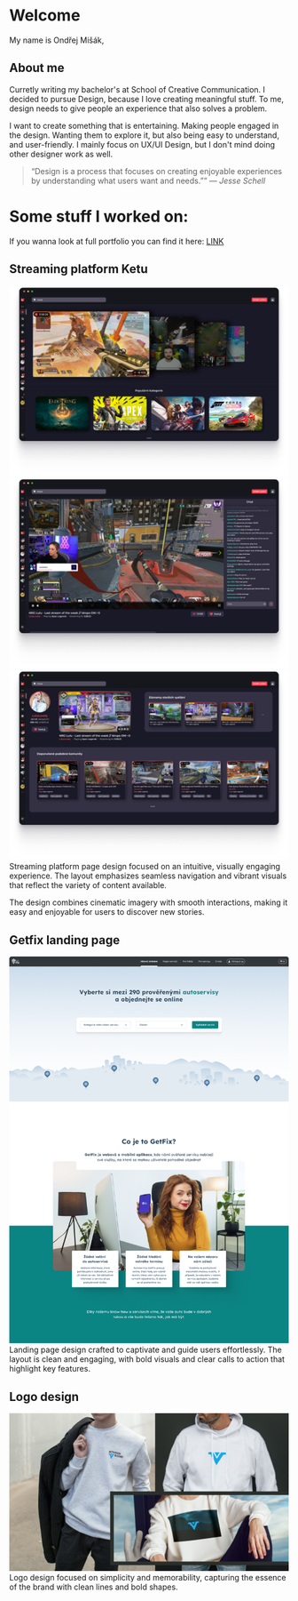 # Welcome

My name is Ondřej Mišák, 

## About me

Curretly writing my bachelor's at School of Creative Communication. I decided to pursue Design, because I love creating meaningful stuff. To me, design needs to give people an experience that also solves a problem.

I want to create something that is entertaining. Making people engaged in the design. Wanting them to explore it, but also being easy to understand, and user-friendly. I mainly focus on UX/UI Design, but I don't mind doing other designer work as well.

> “Design is a process that focuses on creating enjoyable experiences by understanding what users want and needs.”” — *Jesse Schell*

# Some stuff I worked on:
If you wanna look at full portfolio you can find it here: [LINK](https://www.figma.com/design/0YlSm7hb7xT16KIkEb62Of/Portfolio?node-id=0-1)


## Streaming platform Ketu

![Ketu](Pic/S-01.png)
![Ketu](Pic/S-02.png)
![Ketu](Pic/S-03.png)
Streaming platform page design focused on an intuitive, visually engaging experience. The layout emphasizes seamless navigation and vibrant visuals that reflect the variety of content available.

The design combines cinematic imagery with smooth interactions, making it easy and enjoyable for users to discover new stories.

## Getfix landing page

![gf](Pic/S-04.png)
Landing page design crafted to captivate and guide users effortlessly. The layout is clean and engaging, with bold visuals and clear calls to action that highlight key features.

## Logo design

![logo](Pic/S-05.png)
Logo design focused on simplicity and memorability, capturing the essence of the brand with clean lines and bold shapes.
